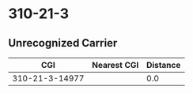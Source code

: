 # 310-21-3
## Unrecognized Carrier


| CGI | Nearest CGI | Distance |
|-----|-------------|----------|
| 310-21-3-14977 |  | 0.0 |
